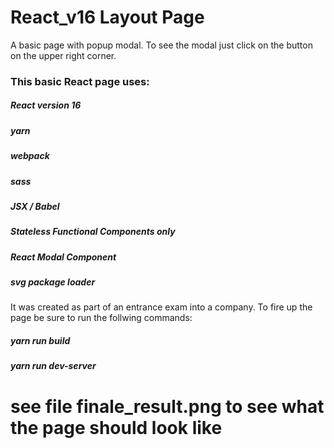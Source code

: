 # React_v16 Layout Page
A basic page with popup modal. 
To see the modal just click on the button on the upper right corner.

### This basic React page uses:
##### React version 16
##### yarn
##### webpack
##### sass
##### JSX / Babel
##### Stateless Functional Components only
##### React Modal Component
##### svg package loader

It was created as part of an entrance exam into a company.
To fire up the page be sure to run the follwing commands:
##### yarn run build
##### yarn run dev-server

# see file finale_result.png to see what the page should look like